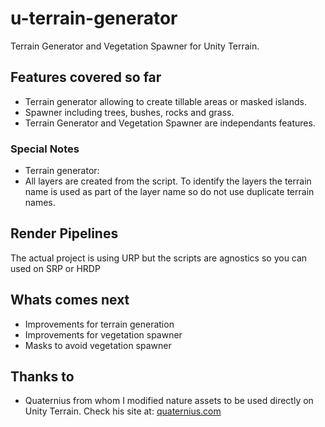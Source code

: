 # u-terrain-generator

Terrain Generator and Vegetation Spawner for Unity Terrain.



## Features covered so far

 - Terrain generator allowing to create tillable areas or masked islands.
 - Spawner including trees, bushes, rocks and grass.
 - Terrain Generator and Vegetation Spawner are independants features.


### Special Notes

- Terrain generator:
 - All layers are created from the script. To identify the layers the terrain name is used as part of the layer name so do not use duplicate terrain names.
 

## Render Pipelines
The actual project is using URP but the scripts are agnostics so you can used on SRP or HRDP


## Whats comes next
- Improvements for terrain generation
- Improvements for vegetation spawner
- Masks to avoid vegetation spawner


## Thanks to
- Quaternius from whom I modified nature assets to be used directly on Unity Terrain. Check his site at: [quaternius.com](https://quaternius.com/)
